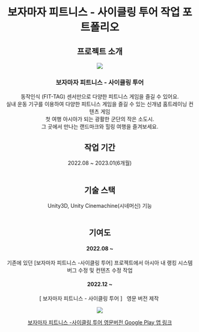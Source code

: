 <div align='center'>
  
# 보자마자 피트니스 - 사이클링 투어 작업 포트폴리오

<h2>프로젝트 소개</h2>
<img src="https://github.com/JISUSAMA/BojamajaPlay2_realmotion/assets/38304918/718850b4-4b53-457d-a108-e6ee3532fb57" >
<h3>  보자마자 피트니스 - 사이클링 투어</h3>
<p>
동작인식 (FIT-TAG) 센서만으로 다양한 피트니스 게임을 즐길 수 있어요.<br>
실내 운동 기구를 이용하여 다양한 피트니스 게임을 즐길 수 있는 신개념 홈트레이닝 컨텐츠 게임<br>
첫 여행 아시아가 되는 광활한 군단의 작은 소도시.<br>그 곳에서 만나는 랜드마크와 힐링 여행을 즐겨보세요.
</p>
<h2>작업 기간</h2>
2022.08 ~ 2023.01(6개월)
<br><br>
<h2>기술 스택</h2>
Unity3D, Unity Cinemachine(시네머신) 기능
<br><br>
<h2>기여도</h2>
<div>
  <h4>2022.08 ~</h4>
  <p> 기존에 있던 [보자마자 피트니스 -사이클링 투어] 프로젝트에서 아시아 내 랭킹 시스템 버그 수정 및 컨텐츠 수정 작업</p>

   <h4>2022.12 ~</h4>
 <p> [ 보자마자 피트니스 - 사이클링 투어 ]   영문 버전 제작 </p>
 
<img src="https://github.com/JISUSAMA/BojamajaPlay2_realmotion/assets/38304918/aa58d3a5-92bb-4692-afca-9e756afe0c7b">

[보자마자 피트니스 -사이클링 투어 영문버전 Google Play 앱 링크](https://play.google.com/store/apps/details?id=com.gateways.cyclingtour_en&hl=ko&gl=US)
</div>

</div>

